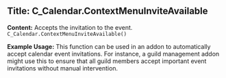 ## Title: C_Calendar.ContextMenuInviteAvailable

**Content:**
Accepts the invitation to the event.
`C_Calendar.ContextMenuInviteAvailable()`

**Example Usage:**
This function can be used in an addon to automatically accept calendar event invitations. For instance, a guild management addon might use this to ensure that all guild members accept important event invitations without manual intervention.
